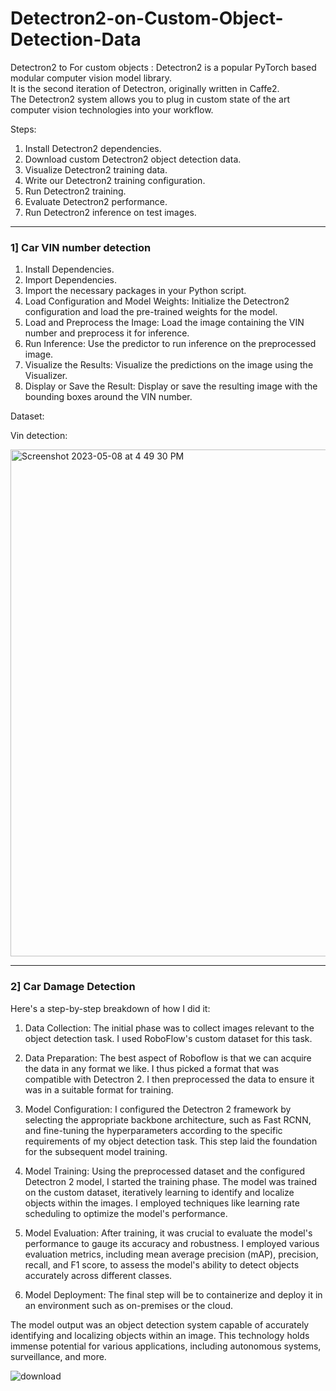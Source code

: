 # Detectron2-on-Custom-Object-Detection-Data

Detectron2 to For custom objects :
  Detectron2 is a popular PyTorch based modular computer vision model library. \
  It is the second iteration of Detectron, originally written in Caffe2. \
  The Detectron2 system allows you to plug in custom state of the art computer vision technologies into your workflow.
  
  
Steps:
  1. Install Detectron2 dependencies.
  2. Download custom Detectron2 object detection data.
  3. Visualize Detectron2 training data.
  4. Write our Detectron2 training configuration.
  5. Run Detectron2 training.
  6. Evaluate Detectron2 performance.
  7. Run Detectron2 inference on test images.

---

### 1] Car VIN number detection

  1. Install Dependencies.
  2. Import Dependencies.
  3. Import the necessary packages in your Python script.
  4. Load Configuration and Model Weights: Initialize the Detectron2 configuration and load the pre-trained weights for the model.
  5. Load and Preprocess the Image: Load the image containing the VIN number and preprocess it for inference.
  6. Run Inference: Use the predictor to run inference on the preprocessed image.
  7. Visualize the Results: Visualize the predictions on the image using the Visualizer.
  8. Display or Save the Result: Display or save the resulting image with the bounding boxes around the VIN number.

Dataset:

  Vin detection:
  
  <img width="811" alt="Screenshot 2023-05-08 at 4 49 30 PM" src="https://user-images.githubusercontent.com/58945964/236944557-5d7879c0-bf92-4021-82e0-7e3684c1e1ff.png">
    
---

### 2] Car Damage Detection

Here's a step-by-step breakdown of how I did it:

  1. Data Collection: The initial phase was to collect images relevant to the object detection task. I used RoboFlow's custom dataset for this task.

  2. Data Preparation: The best aspect of Roboflow is that we can acquire the data in any format we like. I thus picked a format that was compatible with Detectron 2. I then preprocessed the data to ensure it was in a suitable format for training.

  3. Model Configuration: I configured the Detectron 2 framework by selecting the appropriate backbone architecture, such as Fast RCNN, and fine-tuning the hyperparameters according to the specific requirements of my object detection task. This step laid the foundation for the subsequent model training.

  4. Model Training: Using the preprocessed dataset and the configured Detectron 2 model, I started the training phase. The model was trained on the custom dataset, iteratively learning to identify and localize objects within the images. I employed techniques like learning rate scheduling to optimize the model's performance.

  5. Model Evaluation: After training, it was crucial to evaluate the model's performance to gauge its accuracy and robustness. I employed various evaluation metrics, including mean average precision (mAP), precision, recall, and F1 score, to assess the model's ability to detect objects accurately across different classes.

  6. Model Deployment: The final step will be to containerize and deploy it in an environment such as on-premises or the cloud.

The model output was an object detection system capable of accurately identifying and localizing objects within an image. This technology holds immense potential for various applications, including autonomous systems, surveillance, and more.



![download](https://github.com/RATHOD-SHUBHAM/Detectron/assets/58945964/73e1a429-6078-4c49-b821-de92d68985fb)
